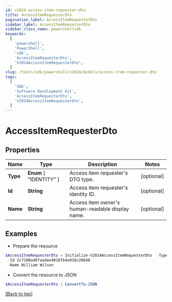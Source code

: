 ```yaml
---
id: v2024-access-item-requester-dto
title: AccessItemRequesterDto
pagination_label: AccessItemRequesterDto
sidebar_label: AccessItemRequesterDto
sidebar_class_name: powershellsdk
keywords:
  [
    'powershell',
    'PowerShell',
    'sdk',
    'AccessItemRequesterDto',
    'V2024AccessItemRequesterDto',
  ]
slug: /tools/sdk/powershell/v2024/models/access-item-requester-dto
tags:
  [
    'SDK',
    'Software Development Kit',
    'AccessItemRequesterDto',
    'V2024AccessItemRequesterDto',
  ]
---
```


# AccessItemRequesterDto

## Properties

| Name | Type | Description | Notes |
| --- | --- | --- | --- |
| **Type** | **Enum** [ "IDENTITY" ] | Access item requester's DTO type. | [optional] |
| **Id** | **String** | Access item requester's identity ID. | [optional] |
| **Name** | **String** | Access item owner's human-readable display name. | [optional] |

## Examples

- Prepare the resource

```powershell
$AccessItemRequesterDto = Initialize-V2024AccessItemRequesterDto  -Type IDENTITY `
 -Id 2c7180a46faadee4016fb4e018c20648 `
 -Name William Wilson
```

- Convert the resource to JSON

```powershell
$AccessItemRequesterDto | ConvertTo-JSON
```

[[Back to top]](#)
